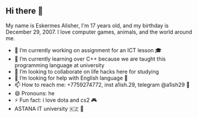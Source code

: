 ## Hi there 👋

My name is Eskermes Alisher, I'm 17 years old, and my birthday is December 29, 2007.
I love computer games, animals, and the world around me.

- 🔭 I’m currently working on assignment for an ICT lesson 🎓
- 🌱 I’m currently learning over C++ because we are taught this programming language at university
- 👯 I’m looking to collaborate on life hacks here for studying
- 🤔 I’m looking for help with English language 🥴
- 📫 How to reach me: +7759274772, inst a1ish.29, telegram @a1ish29 📱
- 😄 Pronouns: he
- ⚡ Fun fact: i love dota and cs2 🎮
- ASTANA IT university 🇰🇿 🦅
